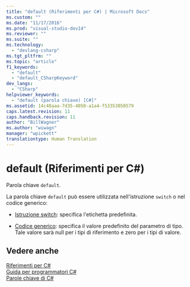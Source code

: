 ```yaml
---
title: "default (Riferimenti per C#) | Microsoft Docs"
ms.custom: ""
ms.date: "11/17/2016"
ms.prod: "visual-studio-dev14"
ms.reviewer: ""
ms.suite: ""
ms.technology: 
  - "devlang-csharp"
ms.tgt_pltfrm: ""
ms.topic: "article"
f1_keywords: 
  - "default"
  - "default_CSharpKeyword"
dev_langs: 
  - "CSharp"
helpviewer_keywords: 
  - "default (parola chiave) [C#]"
ms.assetid: 14c48aaa-7d35-4058-a1a4-f53353050579
caps.latest.revision: 11
caps.handback.revision: 11
author: "BillWagner"
ms.author: "wiwagn"
manager: "wpickett"
translationtype: Human Translation
---
```

# default (Riferimenti per C#)
Parola chiave `default`.  
  
 La parola chiave `default` può essere utilizzata nell'istruzione `switch` o nel codice generico:  
  
-   [Istruzione switch](../../../csharp/language-reference/keywords/switch.md): specifica l'etichetta predefinita.  
  
-   [Codice generico](../../../csharp/programming-guide/generics/default-keyword-in-generic-code.md): specifica il valore predefinito del parametro di tipo.  Tale valore sarà null per i tipi di riferimento e zero per i tipi di valore.  
  
## Vedere anche  
 [Riferimenti per C\#](../../../csharp/language-reference/index.md)   
 [Guida per programmatori C\#](../../../csharp/programming-guide/index.md)   
 [Parole chiave di C\#](../../../csharp/language-reference/keywords/index.md)